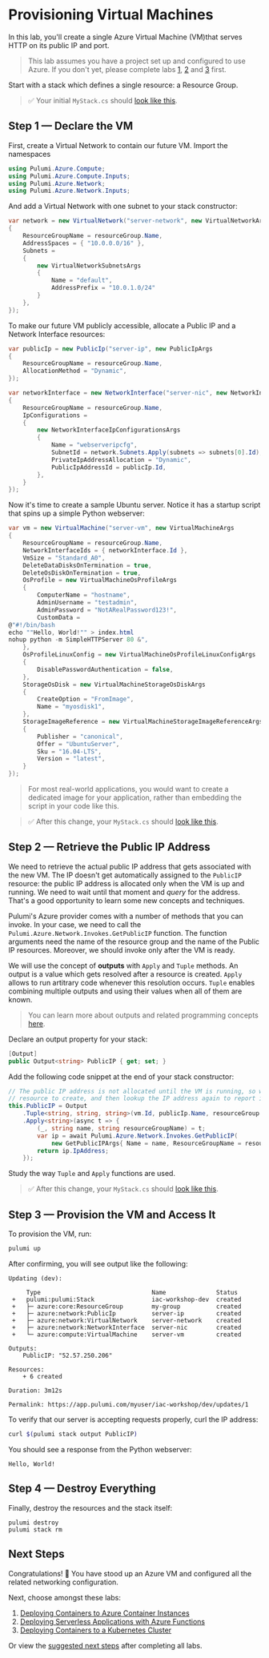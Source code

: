 # Provisioning Virtual Machines

In this lab, you'll create a single Azure Virtual Machine (VM)that serves HTTP on its public IP and port.

> This lab assumes you have a project set up and configured to use Azure. If you don't yet, please complete labs [1](../01-iac/01-creating-a-new-project.md), [2](../01-iac/02-configuring-azure.md) and [3](../01-iac/03-provisioning-infrastructure.md) first.

Start with a stack which defines a single resource: a Resource Group.

> :white_check_mark: Your initial `MyStack.cs` should [look like this](../01-iac/code/03-provisioning-infrastructure/step1.cs).

## Step 1 &mdash; Declare the VM

First, create a Virtual Network to contain our future VM. Import the namespaces

```csharp
using Pulumi.Azure.Compute;
using Pulumi.Azure.Compute.Inputs;
using Pulumi.Azure.Network;
using Pulumi.Azure.Network.Inputs;
```

And add a Virtual Network with one subnet to your stack constructor:

```csharp
var network = new VirtualNetwork("server-network", new VirtualNetworkArgs
{
    ResourceGroupName = resourceGroup.Name,
    AddressSpaces = { "10.0.0.0/16" },
    Subnets =
    {
        new VirtualNetworkSubnetsArgs
        {
            Name = "default",
            AddressPrefix = "10.0.1.0/24"
        }
    },
});
```

To make our future VM publicly accessible, allocate a Public IP and a Network Interface resources:

```csharp
var publicIp = new PublicIp("server-ip", new PublicIpArgs
{
    ResourceGroupName = resourceGroup.Name,
    AllocationMethod = "Dynamic",
});

var networkInterface = new NetworkInterface("server-nic", new NetworkInterfaceArgs
{
    ResourceGroupName = resourceGroup.Name,
    IpConfigurations =
    {
        new NetworkInterfaceIpConfigurationsArgs
        {
            Name = "webserveripcfg",
            SubnetId = network.Subnets.Apply(subnets => subnets[0].Id),
            PrivateIpAddressAllocation = "Dynamic",
            PublicIpAddressId = publicIp.Id,
        },
    }
});
```

Now it's time to create a sample Ubuntu server. Notice it has a startup script that spins up a simple Python webserver:

```csharp
var vm = new VirtualMachine("server-vm", new VirtualMachineArgs
{
    ResourceGroupName = resourceGroup.Name,
    NetworkInterfaceIds = { networkInterface.Id },
    VmSize = "Standard_A0",
    DeleteDataDisksOnTermination = true,
    DeleteOsDiskOnTermination = true,
    OsProfile = new VirtualMachineOsProfileArgs
    {
        ComputerName = "hostname",
        AdminUsername = "testadmin",
        AdminPassword = "NotARealPassword123!",
        CustomData = 
@"#!/bin/bash
echo ""Hello, World!"" > index.html
nohup python -m SimpleHTTPServer 80 &",
    },
    OsProfileLinuxConfig = new VirtualMachineOsProfileLinuxConfigArgs
    {
        DisablePasswordAuthentication = false,
    },
    StorageOsDisk = new VirtualMachineStorageOsDiskArgs
    {
        CreateOption = "FromImage",
        Name = "myosdisk1",
    },
    StorageImageReference = new VirtualMachineStorageImageReferenceArgs
    {
        Publisher = "canonical",
        Offer = "UbuntuServer",
        Sku = "16.04-LTS",
        Version = "latest",
    }
});
```

> For most real-world applications, you would want to create a dedicated image for your application, rather than embedding the script in your code like this.

> :white_check_mark: After this change, your `MyStack.cs` should [look like this](./code/step1.cs).

## Step 2 &mdash; Retrieve the Public IP Address

We need to retrieve the actual public IP address that gets associated with the new VM. The IP doesn't get automatically assigned to the `PublicIP` resource: the public IP address is allocated only when the VM is up and running. We need to wait until that moment and *query* for the address. That's a good opportunity to learn some new concepts and techniques.

Pulumi's Azure provider comes with a number of methods that you can invoke. In your case, we need to call the `Pulumi.Azure.Network.Invokes.GetPublicIP` function. The function arguments need the name of the resource group and the name of the Public IP resources. Moreover, we should invoke only after the VM is ready.

We will use the concept of **outputs** with `Apply` and `Tuple` methods. An output is a value which gets resolved after a resource is created. `Apply` allows to run artitrary code whenever this resolution occurs. `Tuple` enables combining multiple outputs and using their values when all of them are known.

> You can learn more about outputs and related programming concepts [here](TODO).

Declare an output property for your stack:

```csharp
[Output]
public Output<string> PublicIP { get; set; }
```

Add the following code snippet at the end of your stack constructor:

```csharp
// The public IP address is not allocated until the VM is running, so wait for that
// resource to create, and then lookup the IP address again to report its public IP.
this.PublicIP = Output
    .Tuple<string, string, string>(vm.Id, publicIp.Name, resourceGroup.Name)
    .Apply<string>(async t => {
        (_, string name, string resourceGroupName) = t;
        var ip = await Pulumi.Azure.Network.Invokes.GetPublicIP(
            new GetPublicIPArgs{ Name = name, ResourceGroupName = resourceGroupName });
        return ip.IpAddress;
    });
```

Study the way `Tuple` and `Apply` functions are used.

> :white_check_mark: After this change, your `MyStack.cs` should [look like this](./code/step2.cs).

## Step 3 &mdash; Provision the VM and Access It

To provision the VM, run:

```bash
pulumi up
```

After confirming, you will see output like the following:

```
Updating (dev):

     Type                               Name              Status
 +   pulumi:pulumi:Stack                iac-workshop-dev  created
 +   ├─ azure:core:ResourceGroup        my-group          created     
 +   ├─ azure:network:PublicIp          server-ip         created     
 +   ├─ azure:network:VirtualNetwork    server-network    created     
 +   ├─ azure:network:NetworkInterface  server-nic        created     
 +   └─ azure:compute:VirtualMachine    server-vm         created

Outputs:
    PublicIP: "52.57.250.206"

Resources:
    + 6 created

Duration: 3m12s

Permalink: https://app.pulumi.com/myuser/iac-workshop/dev/updates/1
```

To verify that our server is accepting requests properly, curl the IP address:

```bash
curl $(pulumi stack output PublicIP)
```

You should see a response from the Python webserver:

```
Hello, World!
```

## Step 4 &mdash; Destroy Everything

Finally, destroy the resources and the stack itself:

```
pulumi destroy
pulumi stack rm
```

## Next Steps

Congratulations! :tada: You have stood up an Azure VM and configured all the related networking configuration.

Next, choose amongst these labs:

1. [Deploying Containers to Azure Container Instances](../03-aci/README.md)
2. [Deploying Serverless Applications with Azure Functions](../04-serverless/README.md)
3. [Deploying Containers to a Kubernetes Cluster](../05-kubernetes/README.md)

Or view the [suggested next steps](/#next-steps) after completing all labs.
